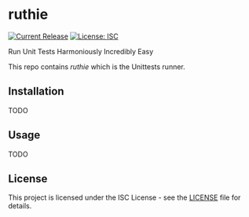 # ruthie

[![Current Release](https://img.shields.io/github/release/bitbar/ruthie.svg)](releases)
[![License: ISC](https://img.shields.io/badge/License-ISC-blue.svg)](LICENSE.md)

Run Unit Tests Harmoniously Incredibly Easy

This repo contains _ruthie_ which is the Unittests runner.

## Installation

TODO

## Usage

TODO

## License

This project is licensed under the ISC License - see the [LICENSE](LICENSE) file for details.
